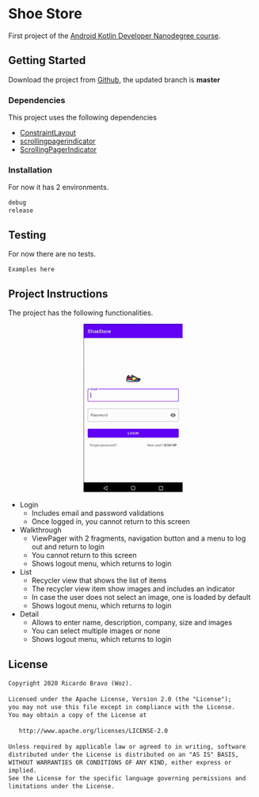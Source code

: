 # Shoe Store

First project of the [Android Kotlin Developer Nanodegree course](https://www.udacity.com/course/android-kotlin-developer-nanodegree--nd940).

## Getting Started

Download the project from [Github](https://github.com/RicardoBravoA/ShoeStore), the updated branch is **master**

### Dependencies

This project uses the following dependencies

- [ConstraintLayout](https://developer.android.com/training/constraint-layout)
- [scrollingpagerindicator](https://developer.android.com/guide/navigation/navigation-getting-started)
- [ScrollingPagerIndicator](https://github.com/TinkoffCreditSystems/ScrollingPagerIndicator)


### Installation

For now it has 2 environments.

```
debug
release
```

## Testing

For now there are no tests.

```
Examples here
```
## Project Instructions

The project has the following functionalities.

<p align="center">
  <img src="gif/shoe.gif" alt="gif" width="200" height="354"/><br>
</p>

- Login
	- Includes email and password validations
	- Once logged in, you cannot return to this screen
- Walkthrough
	- ViewPager with 2 fragments, navigation button and a menu to log out and return to login
	- You cannot return to this screen
	- Shows logout menu, which returns to login
- List
	- Recycler view that shows the list of items
	- The recycler view item show images and includes an indicator
	- In case the user does not select an image, one is loaded by default
	- Shows logout menu, which returns to login
- Detail
	- Allows to enter name, description, company, size and images
	- You can select multiple images or none
	- Shows logout menu, which returns to login

## License

    Copyright 2020 Ricardo Bravo (Woz).

    Licensed under the Apache License, Version 2.0 (the "License");
    you may not use this file except in compliance with the License.
    You may obtain a copy of the License at

       http://www.apache.org/licenses/LICENSE-2.0

    Unless required by applicable law or agreed to in writing, software
    distributed under the License is distributed on an "AS IS" BASIS,
    WITHOUT WARRANTIES OR CONDITIONS OF ANY KIND, either express or implied.
    See the License for the specific language governing permissions and
    limitations under the License.
